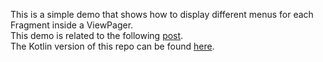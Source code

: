 This is a simple demo that shows how to display different menus for each Fragment inside a ViewPager.  
This demo is related to the following [post](http://mobiledevhub.com/2017/12/14/android-viewpager-and-menus/).  
The Kotlin version of this repo can be found [here](https://github.com/MChehab94/ViewPager-Menu-Kotlin).  
